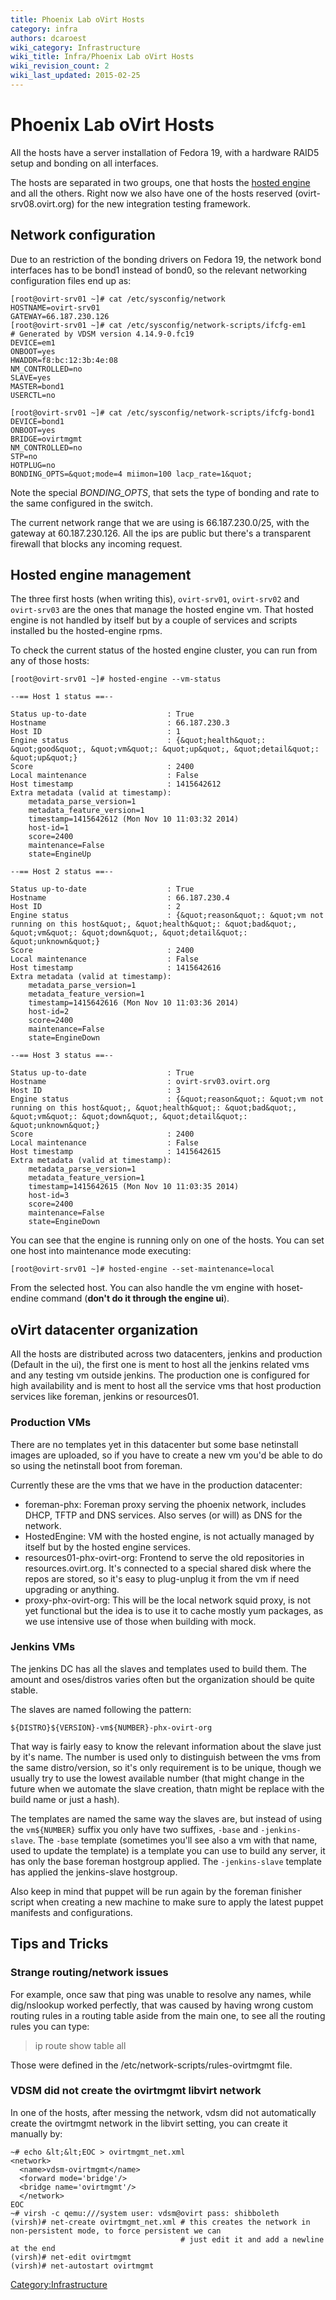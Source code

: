 ```yaml
---
title: Phoenix Lab oVirt Hosts
category: infra
authors: dcaroest
wiki_category: Infrastructure
wiki_title: Infra/Phoenix Lab oVirt Hosts
wiki_revision_count: 2
wiki_last_updated: 2015-02-25
---
```


# Phoenix Lab oVirt Hosts

All the hosts have a server installation of Fedora 19, with a hardware RAID5 setup and bonding on all interfaces.

The hosts are separated in two groups, one that hosts the [hosted engine](Hosted_Engine_Howto) and all the others. Right now we also have one of the hosts reserved (ovirt-srv08.ovirt.org) for the new integration testing framework.

## Network configuration

Due to an restriction of the bonding drivers on Fedora 19, the network bond interfaces has to be bond1 instead of bond0, so the relevant networking configuration files end up as:

    [root@ovirt-srv01 ~]# cat /etc/sysconfig/network
    HOSTNAME=ovirt-srv01
    GATEWAY=66.187.230.126
    [root@ovirt-srv01 ~]# cat /etc/sysconfig/network-scripts/ifcfg-em1
    # Generated by VDSM version 4.14.9-0.fc19
    DEVICE=em1
    ONBOOT=yes
    HWADDR=f8:bc:12:3b:4e:08
    NM_CONTROLLED=no
    SLAVE=yes
    MASTER=bond1
    USERCTL=no

    [root@ovirt-srv01 ~]# cat /etc/sysconfig/network-scripts/ifcfg-bond1
    DEVICE=bond1
    ONBOOT=yes
    BRIDGE=ovirtmgmt
    NM_CONTROLLED=no
    STP=no
    HOTPLUG=no
    BONDING_OPTS=&quot;mode=4 miimon=100 lacp_rate=1&quot;

Note the special *BONDING_OPTS*, that sets the type of bonding and rate to the same configured in the switch.

The current network range that we are using is 66.187.230.0/25, with the gateway at 60.187.230.126. All the ips are public but there's a transparent firewall that blocks any incoming request.

## Hosted engine management

The three first hosts (when writing this), `ovirt-srv01`, `ovirt-srv02` and `ovirt-srv03` are the ones that manage the hosted engine vm. That hosted engine is not handled by itself but by a couple of services and scripts installed bu the hosted-engine rpms.

To check the current status of the hosted engine cluster, you can run from any of those hosts:

    [root@ovirt-srv01 ~]# hosted-engine --vm-status

    --== Host 1 status ==--

    Status up-to-date                  : True
    Hostname                           : 66.187.230.3
    Host ID                            : 1
    Engine status                      : {&quot;health&quot;: &quot;good&quot;, &quot;vm&quot;: &quot;up&quot;, &quot;detail&quot;: &quot;up&quot;}
    Score                              : 2400
    Local maintenance                  : False
    Host timestamp                     : 1415642612
    Extra metadata (valid at timestamp):
        metadata_parse_version=1
        metadata_feature_version=1
        timestamp=1415642612 (Mon Nov 10 11:03:32 2014)
        host-id=1
        score=2400
        maintenance=False
        state=EngineUp

    --== Host 2 status ==--

    Status up-to-date                  : True
    Hostname                           : 66.187.230.4
    Host ID                            : 2
    Engine status                      : {&quot;reason&quot;: &quot;vm not running on this host&quot;, &quot;health&quot;: &quot;bad&quot;, &quot;vm&quot;: &quot;down&quot;, &quot;detail&quot;: &quot;unknown&quot;}
    Score                              : 2400
    Local maintenance                  : False
    Host timestamp                     : 1415642616
    Extra metadata (valid at timestamp):
        metadata_parse_version=1
        metadata_feature_version=1
        timestamp=1415642616 (Mon Nov 10 11:03:36 2014)
        host-id=2
        score=2400
        maintenance=False
        state=EngineDown

    --== Host 3 status ==--

    Status up-to-date                  : True
    Hostname                           : ovirt-srv03.ovirt.org
    Host ID                            : 3
    Engine status                      : {&quot;reason&quot;: &quot;vm not running on this host&quot;, &quot;health&quot;: &quot;bad&quot;, &quot;vm&quot;: &quot;down&quot;, &quot;detail&quot;: &quot;unknown&quot;}
    Score                              : 2400
    Local maintenance                  : False
    Host timestamp                     : 1415642615
    Extra metadata (valid at timestamp):
        metadata_parse_version=1
        metadata_feature_version=1
        timestamp=1415642615 (Mon Nov 10 11:03:35 2014)
        host-id=3
        score=2400
        maintenance=False
        state=EngineDown

You can see that the engine is running only on one of the hosts. You can set one host into maintenance mode executing:

    [root@ovirt-srv01 ~]# hosted-engine --set-maintenance=local

From the selected host. You can also handle the vm engine with hoset-endine command (**don't do it through the engine ui**).

## oVirt datacenter organization

All the hosts are distributed across two datacenters, jenkins and production (Default in the ui), the first one is ment to host all the jenkins related vms and any testing vm outside jenkins. The production one is configured for high availability and is ment to host all the service vms that host production services like foreman, jenkins or resources01.

### Production VMs

There are no templates yet in this datacenter but some base netinstall images are uploaded, so if you have to create a new vm you'd be able to do so using the netinstall boot from foreman.

Currently these are the vms that we have in the production datacenter:

*   foreman-phx: Foreman proxy serving the phoenix network, includes DHCP, TFTP and DNS services. Also serves (or will) as DNS for the network.
*   HostedEngine: VM with the hosted engine, is not actually managed by itself but by the hosted engine services.
*   resources01-phx-ovirt-org: Frontend to serve the old repositories in resources.ovirt.org. It's connected to a special shared disk where the repos are stored, so it's easy to plug-unplug it from the vm if need upgrading or anything.
*   proxy-phx-ovirt-org: This will be the local network squid proxy, is not yet functional but the idea is to use it to cache mostly yum packages, as we use intensive use of those when building with mock.

### Jenkins VMs

The jenkins DC has all the slaves and templates used to build them. The amount and oses/distros varies often but the organization should be quite stable.

The slaves are named following the pattern:

    ${DISTRO}${VERSION}-vm${NUMBER}-phx-ovirt-org

That way is fairly easy to know the relevant information about the slave just by it's name. The number is used only to distinguish between the vms from the same distro/version, so it's only requirement is to be unique, though we usually try to use the lowest available number (that might change in the future when we automate the slave creation, thatn might be replace with the build name or just a hash).

The templates are named the same way the slaves are, but instead of using the `vm${NUMBER}` suffix you only have two suffixes, `-base` and `-jenkins-slave`. The `-base` template (sometimes you'll see also a vm with that name, used to update the template) is a template you can use to build any server, it has only the base foreman hostgroup applied. The `-jenkins-slave` template has applied the jenkins-slave hostgroup.

Also keep in mind that puppet will be run again by the foreman finisher script when creating a new machine to make sure to apply the latest puppet manifests and configurations.

## Tips and Tricks

### Strange routing/network issues

For example, once saw that ping was unable to resolve any names, while dig/nslookup worked perfectly, that was caused by having wrong custom routing rules in a routing table aside from the main one, to see all the routing rules you can type:

> ip route show table all

Those were defined in the /etc/network-scripts/rules-ovirtmgmt file.

### VDSM did not create the ovirtmgmt libvirt network

In one of the hosts, after messing the network, vdsm did not automatically create the ovirtmgmt network in the libvirt setting, you can create it manually by:

    ~# echo &lt;&lt;EOC > ovirtmgmt_net.xml
    <network>
      <name>vdsm-ovirtmgmt</name>
      <forward mode='bridge'/>
      <bridge name='ovirtmgmt'/>
      </network>
    EOC
    ~# virsh -c qemu:///system user: vdsm@ovirt pass: shibboleth
    (virsh)# net-create ovirtmgmt_net.xml # this creates the network in non-persistent mode, to force persistent we can
                                          # just edit it and add a newline at the end
    (virsh)# net-edit ovirtmgmt
    (virsh)# net-autostart ovirtmgmt

<Category:Infrastructure>
